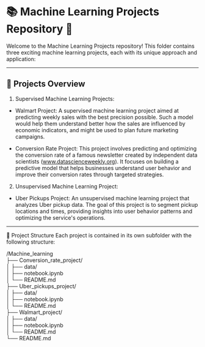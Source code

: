 # 📚 Machine Learning Projects Repository 🤖
Welcome to the Machine Learning Projects repository! This folder contains three exciting machine learning projects, each with its unique approach and application:

---

## 📝 Projects Overview
1. Supervised Machine Learning Projects:

- Walmart Project:
A supervised machine learning project aimed at predicting weekly sales with the best precision possible. Such a model would help them understand better how the sales are influenced by economic indicators, and might be used to plan future marketing campaigns.

- Conversion Rate Project:
This project involves predicting and optimizing the conversion rate of a famous newsletter created by independent data scientists (www.datascienceweekly.org). It focuses on building a predictive model that helps businesses understand user behavior and improve their conversion rates through targeted strategies.

2. Unsupervised Machine Learning Project:

- Uber Pickups Project:
An unsupervised machine learning project that analyzes Uber pickup data. The goal of this project is to segment pickup locations and times, providing insights into user behavior patterns and optimizing the service's operations.

---

📂 Project Structure
Each project is contained in its own subfolder with the following structure:

/Machine_learning  
    ├──  Conversion_rate_project/  
    │   ├── data/  
    │   ├── notebook.ipynb      
    │   └── README.md  
    ├── Uber_pickups_project/  
    │   ├── data/  
    │   ├── notebook.ipynb  
    │   └── README.md  
    ├── Walmart_project/   
    │   ├── data/  
    │   ├── notebook.ipynb  
    │   └── README.md  
    └── README.md  
